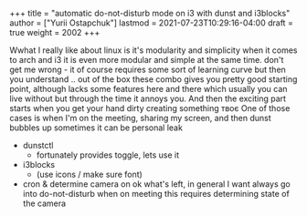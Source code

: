 +++
title = "automatic do-not-disturb mode on i3 with dunst and i3blocks"
author = ["Yurii Ostapchuk"]
lastmod = 2021-07-23T10:29:16-04:00
draft = true
weight = 2002
+++

Wwhat I really like about linux is it's modularity and simplicity
when it comes to arch and i3 it is even more modular and simple at the same time.
don't get me wrong - it of course requires some sort of learning curve but then you understand ..
out of the box these combo gives you pretty good starting point, although lacks some features here and there
which usually you can live without but through the time it annoys you.
And then the exciting part starts when you get your hand dirty creating something твоє
One of those cases is when I'm on the meeting, sharing my screen, and then dunst bubbles up
sometimes it can be personal leak

-   dunstctl
    -   fortunately provides toggle, lets use it
-   i3blocks
    -   (use icons / make sure font)
-   cron & determine camera on
    ok what's left, in general I want always go into do-not-disturb when on meeting
    this requires determining state of the camera

[//]: # "Exported with love from a post written in Org mode"
[//]: # "- https://github.com/kaushalmodi/ox-hugo"
